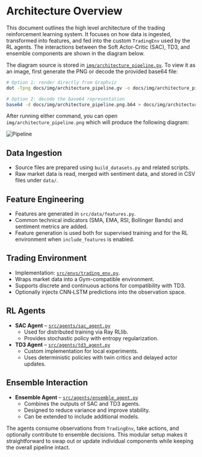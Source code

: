 # Architecture Overview

This document outlines the high level architecture of the trading reinforcement learning system. It focuses on how data is ingested, transformed into features, and fed into the custom `TradingEnv` used by the RL agents. The interactions between the Soft Actor-Critic (SAC), TD3, and ensemble components are shown in the diagram below.

The diagram source is stored in
[`img/architecture_pipeline.gv`](img/architecture_pipeline.gv). To view it as an
image, first generate the PNG or decode the provided base64 file:

```bash
# Option 1: render directly from Graphviz
dot -Tpng docs/img/architecture_pipeline.gv -o docs/img/architecture_pipeline.png

# Option 2: decode the base64 representation
base64 -d docs/img/architecture_pipeline.png.b64 > docs/img/architecture_pipeline.png
```

After running either command, you can open `img/architecture_pipeline.png` which
will produce the following diagram:

![Pipeline](img/architecture_pipeline.png)

## Data Ingestion
- Source files are prepared using `build_datasets.py` and related scripts.
- Raw market data is read, merged with sentiment data, and stored in CSV files under `data/`.

## Feature Engineering
- Features are generated in `src/data/features.py`.
- Common technical indicators (SMA, EMA, RSI, Bollinger Bands) and sentiment metrics are added.
- Feature generation is used both for supervised training and for the RL environment when `include_features` is enabled.

## Trading Environment
- Implementation: [`src/envs/trading_env.py`](../src/envs/trading_env.py).
- Wraps market data into a Gym-compatible environment.
- Supports discrete and continuous actions for compatibility with TD3.
- Optionally injects CNN‑LSTM predictions into the observation space.

## RL Agents
- **SAC Agent** – [`src/agents/sac_agent.py`](../src/agents/sac_agent.py)
  - Used for distributed training via Ray RLlib.
  - Provides stochastic policy with entropy regularization.
- **TD3 Agent** – [`src/agents/td3_agent.py`](../src/agents/td3_agent.py)
  - Custom implementation for local experiments.
  - Uses deterministic policies with twin critics and delayed actor updates.

## Ensemble Interaction
- **Ensemble Agent** – [`src/agents/ensemble_agent.py`](../src/agents/ensemble_agent.py)
  - Combines the outputs of SAC and TD3 agents.
  - Designed to reduce variance and improve stability.
  - Can be extended to include additional models.

The agents consume observations from `TradingEnv`, take actions, and optionally contribute to ensemble decisions. This modular setup makes it straightforward to swap out or update individual components while keeping the overall pipeline intact.
